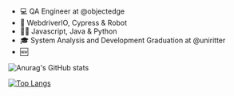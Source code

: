 - 💻 QA Engineer at @objectedge
- 🤖 WebdriverIO, Cypress & Robot 
- 👨‍💻 Javascript, Java & Python
- 🎓 System Analysis and Development Graduation at @uniritter
- 🆕

![Anurag's GitHub stats](https://github-readme-stats.vercel.app/api?username=DouglasOttoSf&show_icons=true&theme=github_dark&card_width=500)

[![Top Langs](https://github-readme-stats.vercel.app/api/top-langs/?username=DouglasOttoSf&layout=compact&theme=github_dark&card_width=500)](https://github.com/DouglasOttoSf/github-readme-stats)



<!---
DouglasOttoSf/DouglasOttoSf is a ✨ special ✨ repository because its `README.md` (this file) appears on your GitHub profile.
You can click the Preview link to take a look at your changes.
--->
